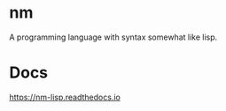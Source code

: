 # nm
A programming language with syntax somewhat like lisp.  
# Docs
https://nm-lisp.readthedocs.io
